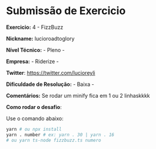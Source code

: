 # Submissão de Exercicio

**Exercicio:** 4 - FizzBuzz

**Nickname:** lucioroadtoglory

**Nível Técnico:** - Pleno -

**Empresa:** - Riderize -

**Twitter**: https://twitter.com/lucioreyli

**Dificuldade de Resolução:** - Baixa -

**Comentários:** Se rodar um minify fica em 1 ou 2 linhaskkkk

**Como rodar o desafio**:

Use o comando abaixo:

```bash
yarn # ou npx install
yarn . number # ex: yarn . 30 | yarn . 16
# ou yarn ts-node fizzbuzz.ts numero
```
